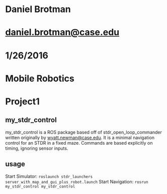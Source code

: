 # Daniel Brotman
# daniel.brotman@case.edu
# 1/26/2016
# Mobile Robotics
# Project1

## my_stdr_control

my_stdr_control is a ROS package based off of stdr_open_loop_commander written originally by wyatt.newman@case.edu. It is a minimal navigation control for an STDR in a fixed maze. Commands are based explicitly on timing, ignoring sensor inputs. 

## usage
Start Simulator:
`roslaunch stdr_launchers server_with_map_and_gui_plus_robot.launch`
Start Navigation:
`rosrun my_stdr_control my_stdr_control`
